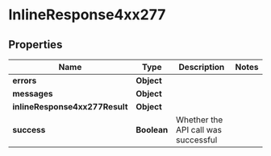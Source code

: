 # InlineResponse4xx277

## Properties
Name | Type | Description | Notes
------------ | ------------- | ------------- | -------------
**errors** | **Object** |  | 
**messages** | **Object** |  | 
**inlineResponse4xx277Result** | **Object** |  | 
**success** | **Boolean** | Whether the API call was successful | 
